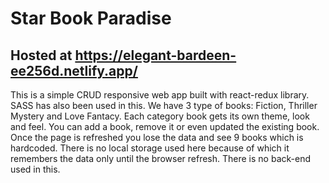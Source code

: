 # Star Book Paradise

## Hosted at https://elegant-bardeen-ee256d.netlify.app/

This is a simple CRUD responsive web app built with react-redux library. SASS has also been used in this. We have 3 type of books: Fiction, Thriller Mystery and Love Fantacy. Each category book gets its own theme, look and feel.
You can add a book, remove it or even updated the existing book. Once the page is refreshed you lose the data and see 9 books which is hardcoded. There is no local storage used here because of which it remembers the data only until the browser refresh. There is no back-end used in this.
